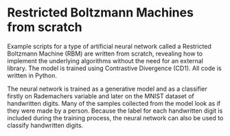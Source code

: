 # Restricted Boltzmann Machines from scratch
Example scripts for a type of artificial neural network called a Restricted Boltzmann Machine (RBM) are written from scratch, revealing how to implement the underlying algorithms without the need for an external library. The model is trained using Contrastive Divergence (CD1). All code is written in Python.

The neural network is trained as a generative model and as a classifier firstly on Rademachers variable and later on the MNIST dataset of handwritten digits. Many of the samples collected from the model look as if they were made by a person. Because the label for each handwritten digit is included during the training process, the neural network can also be used to classify handwritten digits. 
